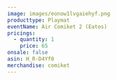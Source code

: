 ```yaml
---
image: images/eonow1lvgaiehyf.png
producttype: Playmat
eventName: Air Comiket 2 (Eatos)
pricings:
  - quantity: 1
    price: 65
onsale: false
asin: H_R-D4Yf0
merchandise: comiket
---
```

